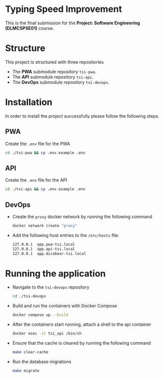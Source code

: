 # Typing Speed Improvement

This is the final submission for the **Project: Software Engineering (DLMCSPSE01)** course.

# Structure
This project is structured with three repositories
- The **PWA** submodule repository ```tsi-pwa```.
- The **API** submodule repository ```tsi-api```.
- The **DevOps** submodule repository ```tsi-devops```.

# Installation
In order to install the project successfully please follow the following steps.

## PWA
Create the ```.env``` file for the PWA
```bash
cd ./tsi-pwa && cp .env.example .env
```

## API
Create the ```.env``` file for the API
```bash
cd ./tsi-api && cp .env.example .env
```

## DevOps
- Create the ```proxy``` docker network by running the following command
	```bash
	docker network create "proxy"
	```

- Add the following host entries to the ```/etc/hosts``` file:
	```bash
	127.0.0.1  app.pwa-tsi.local
	127.0.0.1  app.api-tsi.local
	127.0.0.1  app.dicebear-tsi.local
	```


# Running the application
-	Navigate to the ```tsi-devops``` repository 
	```bash
	cd ./tsi-devops
	```
- Build and run the containers with Docker Compose
	```bash
	docker compose up --build
	```
- After the containers start running, attach a shell to the api container
	```bash
	docker exec -it tsi_api /bin/sh
	```
- Ensure that the cache is cleared by running the following command
	```bash
	make clear-cache
	```
- Run the database migrations
	```bash
	make migrate
	```
